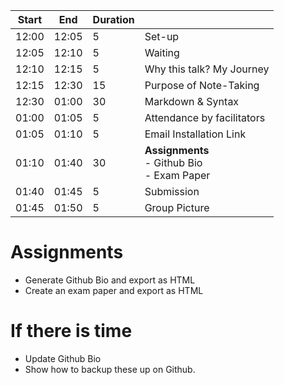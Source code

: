 | Start | End  | Duration |                                                              |
| ----- | ---- | -------- | ------------------------------------------------------------ |
| 12:00 |  12:05    | 5       | Set-up
| 12:05 | 12:10     | 5       | Waiting                    |
| 12:10 | 12:15     | 5       | Why this talk? My Journey                                    |
| 12:15 | 12:30     | 15       | Purpose of Note-Taking                                       |
| 12:30 | 01:00  | 30       | Markdown & Syntax                                            |
| 01:00 | 01:05  | 5       | Attendance by facilitators |
| 01:05 | 01:10  | 5       | Email Installation Link |
| 01:10 | 01:40 | 30       | **Assignments**<br />- Github Bio<br />- Exam Paper |
| 01:40 | 01:45     | 5        | Submission|
| 01:45 | 01:50     | 5        | Group Picture|
                                

# Assignments
- Generate Github Bio and export as HTML
- Create an exam paper and export as HTML

# If there is time
- Update Github Bio
- Show how to backup these up on Github.
